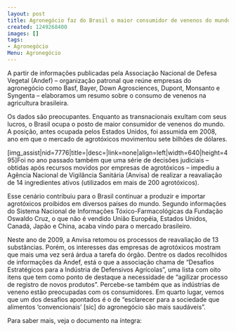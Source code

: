 ```yaml
---
layout: post
title: Agronegócio faz do Brasil o maior consumidor de venenos do mundo
created: 1249268400
images: []
tags:
- Agronegócio
Menu: Agronegócio
---
```

A partir de informações publicadas pela Associação Nacional de Defesa Vegetal (Andef) – organização patronal que reúne empresas do agronegócio como Basf, Bayer, Down Agrosciences, Dupont, Monsanto e Syngenta – elaboramos um resumo sobre o consumo de venenos na agricultura brasileira.

Os dados são preocupantes. Enquanto as transnacionais exultam com seus lucros, o Brasil ocupa o posto de maior consumidor de venenos do mundo. A posição, antes ocupada pelos Estados Unidos, foi assumida em 2008, ano em que o mercado de agrotóxicos movimentou sete bilhões de dólares.

[img_assist|nid=7776|title=|desc=|link=none|align=left|width=640|height=495]Foi no ano passado também que uma série de decisões judiciais – obtidas após recursos movidos por empresas de agrotóxicos – impediu a Agência Nacional de Vigilância Sanitária (Anvisa) de realizar a reavaliação de 14 ingredientes ativos (utilizados em mais de 200 agrotóxicos).

Esse cenário contribuiu para o Brasil continuar a produzir e importar agrotóxicos proibidos em diversos países do mundo. Segundo informações do Sistema Nacional de Informações Tóxico-Farmacológicas da Fundação Oswaldo Cruz, o que não é vendido União Européia, Estados Unidos, Canadá, Japão e China, acaba vindo para o mercado brasileiro.

Neste ano de 2009, a Anvisa retomou os processos de reavaliação de 13 substâncias. Porém, os interesses das empresas de agrotóxicos mostram que mais uma vez será árdua a tarefa do órgão. Dentre os dados recolhidos de informações da Andef, está o que a associação chama de “Desafios Estratégicos para a Indústria de Defensivos Agrícolas”, uma lista com oito itens que tem como ponto de destaque a necessidade de “agilizar processo de registro de novos produtos”. Percebe-se também que as indústrias de veneno estão preocupadas com os consumidores. Em quarto lugar, vemos que um dos desafios apontados é o de “esclarecer para a sociedade que alimentos ‘convencionais’ [sic] do agronegócio são mais saudáveis”.

Para saber mais, veja o documento na íntegra:
